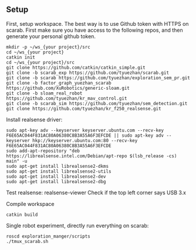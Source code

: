 ## Setup
First, setup workspace. The best way is to use Github token with HTTPS on scarab. First make sure you have access to the following repos, and then generate your personal github token.
```
mkdir -p ~/ws_{your project}/src
cd ~/ws_{your project}
catkin init
cd ~/ws_{your project}/src
git clone https://github.com/catkin/catkin_simple.git 
git clone -b scarab_exp https://github.com/tyuezhan/scarab.git
git clone -b scarab https://github.com/tyuezhan/exploration_sem_pr.git
git clone -b factor_graph_yuezhan_scarab https://github.com/XuRobotics/generic-sloam.git
git clone -b sloam_real_robot https://github.com/tyuezhan/kr_mav_control.git
git clone -b scarab_sim https://github.com/tyuezhan/sem_detection.git
git clone https://github.com/tyuezhan/kr_f250_realsense.git
```

Install realsense driver:
```
sudo apt-key adv --keyserver keyserver.ubuntu.com --recv-key  F6E65AC044F831AC80A06380C8B3A55A6F3EFCDE || sudo apt-key adv --keyserver hkp://keyserver.ubuntu.com:80 --recv-key  F6E65AC044F831AC80A06380C8B3A55A6F3EFCDE
sudo add-apt-repository "deb https://librealsense.intel.com/Debian/apt-repo $(lsb_release -cs) main" -u
sudo apt-get install librealsense2-dkms
sudo apt-get install librealsense2-utils
sudo apt-get install librealsense2-dev
sudo apt-get install librealsense2-dbg
```


Test realsense: realsense-viewer Check if the top left corner says USB 3.x

Compile workspace
```
catkin build
```

Single robot experiment, directly run everything on scarab:
```
roscd exploration_manger/scripts
./tmux_scarab.sh
```

